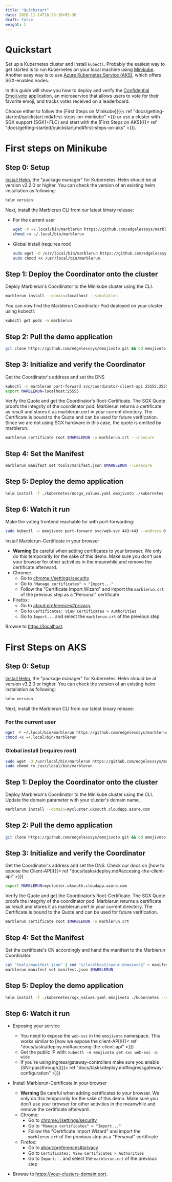 ```yaml
---
title: "Quickstart"
date: 2020-11-14T16:28:16+05:30
draft: false
weight: 1
---
```


# Quickstart


Set up a Kubernetes cluster and install `kubectl`. Probably the easiest way to get started is to run Kubernetes on your local machine using [Minikube](https://kubernetes.io/docs/tasks/tools/install-minikube/). Another easy way is to use [Azure Kubernetes Service (AKS)](https://docs.microsoft.com/en-us/azure/aks/kubernetes-walkthrough-portal), which offers SGX-enabled nodes.

In this guide will show you how to deploy and verify the [Confidential Emoji.voto](https://github.com/edgelesssys/emojivoto) application, an microservice that allows users to vote for their favorite emoji, and tracks votes received on a leaderboard.

Choose either to follow the [First Steps on Minikube]({{< ref "docs/getting-started/quickstart.md#first-steps-on-minikube" >}}) or use a cluster with SGX support (SGX1+FLC) and start with the [First Steps on AKS]({{< ref "docs/getting-started/quickstart.md#first-steps-on-aks" >}}).

# First steps on Minikube

## Step 0: Setup

[Install Helm](https://helm.sh/docs/intro/install/), the "package manager" for Kubernetes. Helm should be at version v3.2.0 or higher. You can check the version of an existing helm installation as following:
```bash
helm version
```

Next, install the Marblerun CLI from our latest binary release:
+ For the current user
    ```bash
    wget -P ~/.local/bin/marblerun https://github.com/edgelesssys/marblerun/releases/latest/download/marblerun-cli
    chmod +x ~/.local/bin/marblerun
    ```
+ Global install (requires root)
    ```bash
    sudo wget -O /usr/local/bin/marblerun https://github.com/edgelesssys/marblerun/releases/latest/download/marblerun-cli
    sudo chmod +x /usr/local/bin/marblerun
    ```

## Step 1: Deploy the Coordinator onto the cluster

Deploy Marblerun's Coordinator to the Minikube cluster using the CLI.

```bash
marblerun install --domain=localhost --simulation
```

You can now find the Marblerun Coordinator Pod deployed on your cluster using kubectl:
```bash
kubectl get pods -n marblerun
```

## Step 2: Pull the demo application

```bash
git clone https://github.com/edgelesssys/emojivoto.git && cd emojivoto
```

## Step 3: Initialize and verify the Coordinator

Get the Coordinator's address and set the DNS

```bash
kubectl -n marblerun port-forward svc/coordinator-client-api 25555:25555 --address localhost >/dev/null &
export MARBLERUN=localhost:25555
```

Verify the Quote and get the Coordinator's Root-Certificate. The SGX Quote proofs the integrity of the coordinator pod. Marblerun returns a certificate as result and stores it as marblerun.cert in your current directory. The Certificate is bound to the Quote and can be used for future verification. Since we are not using SGX hardware in this case, the quote is omitted by marblerun.

```bash
marblerun certificate root $MARBLERUN -o marblerun.crt --insecure
```

## Step 4: Set the Manifest

```bash
marblerun manifest set tools/manifest.json $MARBLERUN --insecure
```

## Step 5: Deploy the demo application

```bash
helm install -f ./kubernetes/nosgx_values.yaml emojivoto ./kubernetes --create-namespace -n emojivoto
```

## Step 6: Watch it run

Make the voting frontend reachable for with port-forwarding:

```bash
sudo kubectl -n emojivoto port-forward svc/web-svc 443:443 --address 0.0.0.0
```

Install Marblerun-Certificate in your browser
* **Warning** Be careful when adding certificates to your browser. We only do this temporarily for the sake of this demo. Make sure you don't use your browser for other activities in the meanwhile and remove the certificate afterward.
* Chrome:
    * Go to <chrome://settings/security>
    * Go to `"Manage certificates" > "Import..."`
    * Follow the "Certificate Import Wizard" and import the `marblerun.crt` of the previous step as a "Personal" certificate
* Firefox:
    * Go to <about:preferences#privacy>
    * Go to `Certificates: View Certificates > Authorities`
    * Go to `Import...` and select the `marblerun.crt` of the previous step

Browse to [https://localhost](https://localhost).


# First Steps on AKS

## Step 0: Setup

[Install Helm](https://helm.sh/docs/intro/install/), the "package manager" for Kubernetes. Helm should be at version v3.2.0 or higher. You can check the version of an existing helm installation as following:
```bash
helm version
```

Next, install the Marblerun CLI from our latest binary release:
### For the current user
```bash
wget -P ~/.local/bin/marblerun https://github.com/edgelesssys/marblerun/releases/latest/download/marblerun-cli
chmod +x ~/.local/bin/marblerun
```
### Global install (requires root)
```bash
sudo wget -O /usr/local/bin/marblerun https://github.com/edgelesssys/marblerun/releases/latest/download/marblerun-cli
sudo chmod +x /usr/local/bin/marblerun
```

## Step 1: Deploy the Coordinator onto the cluster

Deploy Marblerun's Coordinator to the Minikube cluster using the CLI. Update the domain parameter with your cluster's domain name.

```bash
marblerun install --domain=mycluster.uksouth.cloudapp.azure.com
```

## Step 2: Pull the demo application

```bash
git clone https://github.com/edgelesssys/emojivoto.git && cd emojivoto
```

## Step 3: Initialize and verify the Coordinator

Get the Coordinator's address and set the DNS. Check our docs on [how to expose the Client-API]({{< ref "docs/tasks/deploy.md#accesing-the-client-api" >}})

```bash
export MARBLERUN=mycluster.uksouth.cloudapp.azure.com
```

Verify the Quote and get the Coordinator's Root-Certificate. The SGX Quote proofs the integrity of the coordinator pod. Marblerun returns a certificate as result and stores it as marblerun.cert in your current directory. The Certificate is bound to the Quote and can be used for future verification.

```bash
marblerun certificate root $MARBLERUN -o marblerun.crt
```

## Step 4: Set the Manifest

Set the certificate's CN accordingly and hand the manifest to the Marblerun Coordinator.

```bash
cat "tools/manifest.json" | sed "s/localhost/<your-domain>/g" > manifest.json
marblerun manifest set manifest.json $MARBLERUN
```

## Step 5: Deploy the demo application

```bash
helm install -f ./kubernetes/sgx_values.yaml emojivoto ./kubernetes --create-namespace -n emojivoto
```

## Step 6: Watch it run

* Exposing your service
    * You need to expose the `web-svc` in the `emojivoto` namespace. This works similar to [how we expose the client-API]({{< ref "docs/tasks/deploy.md#accesing-the-client-api" >}})
    * Get the public IP with: `kubectl -n emojivoto get svc web-svc -o wide`
    * If you're using ingress/gateway-controllers make sure you enable [SNI-passthrough]({{< ref "docs/tasks/deploy.md#ingressgateway-configuration" >}})

* Install Marblerun-Certificate in your browser
    * **Warning** Be careful when adding certificates to your browser. We only do this temporarily for the sake of this demo. Make sure you don't use your browser for other activities in the meanwhile and remove the certificate afterward.
    * Chrome:
        * Go to <chrome://settings/security>
        * Go to `"Manage certificates" > "Import..."`
        * Follow the "Certificate Import Wizard" and import the `marblerun.crt` of the previous step as a "Personal" certificate
   * Firefox:
        * Go to <about:preferences#privacy>
        * Go to `Certificates: View Certificates > Authorities`
        * Go to `Import...` and select the `marblerun.crt` of the previous step

* Browse to [https://your-clusters-domain:port](#).
